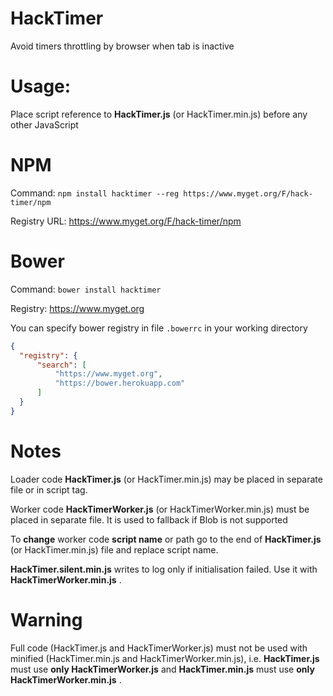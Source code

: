 # HackTimer
Avoid timers throttling by browser when tab is inactive

# Usage:
Place script reference to **HackTimer.js** (or HackTimer.min.js) before any other JavaScript

# NPM
Command: `npm install hacktimer --reg https://www.myget.org/F/hack-timer/npm`

Registry URL: https://www.myget.org/F/hack-timer/npm

# Bower
Command: `bower install hacktimer`

Registry: https://www.myget.org

You can specify bower registry in file `.bowerrc` in your working directory
```json
{
  "registry": {
      "search": [
          "https://www.myget.org",
          "https://bower.herokuapp.com"
      ]
  }
}
```

# Notes
Loader code **HackTimer.js** (or HackTimer.min.js) may be placed in separate file or in script tag.

Worker code **HackTimerWorker.js** (or HackTimerWorker.min.js) must be placed in separate file. It is used to fallback if Blob is not supported

To **change** worker code **script name** or path go to the end of **HackTimer.js** (or HackTimer.min.js) file and replace script name.

**HackTimer.silent.min.js** writes to log only if initialisation failed. Use it with **HackTimerWorker.min.js** .

# Warning
Full code (HackTimer.js and HackTimerWorker.js) must not be used with minified (HackTimer.min.js and HackTimerWorker.min.js), i.e. **HackTimer.js** must use **only HackTimerWorker.js** and **HackTimer.min.js** must use **only HackTimerWorker.min.js** .
